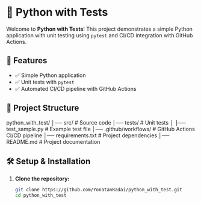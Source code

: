 # 🐍 Python with Tests

Welcome to **Python with Tests**! This project demonstrates a simple Python application with unit testing using `pytest` and CI/CD integration with GitHub Actions.

## 🚀 Features
- ✅ Simple Python application
- ✅ Unit tests with `pytest`
- ✅ Automated CI/CD pipeline with GitHub Actions

## 📂 Project Structure
python_with_test/ │── src/ # Source code │── tests/ # Unit tests │ ├── test_sample.py # Example test file │── .github/workflows/ # GitHub Actions CI/CD pipeline │── requirements.txt # Project dependencies │── README.md # Project documentation


## 🛠️ Setup & Installation

1. **Clone the repository:**
   ```bash
   git clone https://github.com/YonatanRadai/python_with_test.git
   cd python_with_test
